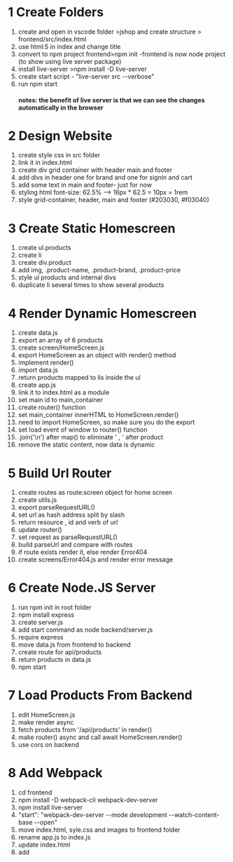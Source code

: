 # 1 Create Folders
1. create and open in vscode folder >jshop and create structure > frontend/src/index.html 
2. use html:5 in index and change title
3. convert to npm project frontend>npm init  -frontend is now node project  (to show using live server package)
4. install live-server >npm install -D live-server
5. create start script - "live-server src --verbose"
6. run npm start
   #### notes: the benefit of live server is that we can see the changes automatically in the browser

# 2 Design Website
1. create style css in src folder
2. link it in index.html
3. create div grid container with header main and footer
4. add divs in header one for brand and one for signin and cart 
5. add some text in main and footer- just for now
6. styling html font-size: 62.5% --> 16px * 62.5 = 10px = 1rem  
7. style grid-container, header, main and footer (#203030, #f03040)

# 3 Create Static Homescreen
1. create ul.products
2. create li
3. create div.product
4. add img, .product-name, .product-brand, .product-price
5. style ul products and internal divs
6. duplicate li several times to show several products

# 4 Render Dynamic Homescreen
1. create data.js
2. export an array of 6 products
3. create screen/HomeScreen.js
4. export HomeScreen as an object with render() method
5. implement render()
6. import data.js
7. return products mapped to lis inside the ul
8. create app.js
9. link it to index.html as a module
10. set main id to main_container
11. create router() function
12. set main_container innerHTML to HomeScreen.render()
13. need to import HomeScreen, so make sure you do the export
14. set load event of window to router() function 
15. .join('\n') after map() to eliminate ' , ' after product
16. remove the static content, now data is dynamic

# 5 Build Url Router
1. create routes as route:screen object for home screen
2. create utils.js
3. export parseRequestURL()
4. set url as hash address split by slash
5. return resource , id and verb of url
6. update router()
7. set request as parseRequestURL()
8. build parseUrl and compare with routes
9. if route exists render it, else render Error404
10. create screens/Error404.js and render error message


# 6 Create Node.JS Server

1. run npm init in root folder
2. npm install express
3. create server.js
4. add start command as node backend/server.js
5. require express
6. move data.js from frontend to backend
7. create route for api/products
8. return products in data.js
9. npm start

# 7 Load Products From Backend
1. edit HomeScreen.js
2. make render async
3. fetch products from '/api/products' in render()
4. make router() async and call await HomeScreen.render()
5. use cors on backend

# 8 Add Webpack
1. cd frontend
2. npm install -D webpack-cli webpack-dev-server
3. npm install live-server
4. "start": "webpack-dev-server --mode development --watch-content-base --open"
5. move index.html, syle.css and images to frontend folder
6. rename app.js to index.js
7. update index.html
8. add <script src='main.js'><script> before <body>
9. npm start
10. npm install axios
11. change fetch to axios in HomeScreen.js
 